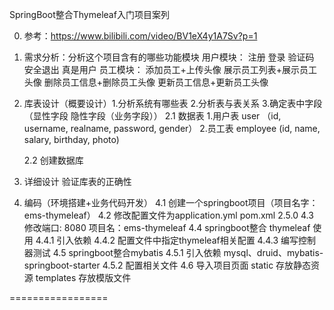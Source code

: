 SpringBoot整合Thymeleaf入门项目案列

0. 参考：https://www.bilibili.com/video/BV1eX4y1A7Sv?p=1

1. 需求分析：分析这个项目含有的哪些功能模块
		用户模块：
			注册
			登录
			验证码
			安全退出
			真是用户
		员工模块：
			添加员工+上传头像
			展示员工列表+展示员工头像
			删除员工信息+删除员工头像
			更新员工信息+更新员工头像

2. 库表设计（概要设计）1.分析系统有哪些表 2.分析表与表关系 3.确定表中字段（显性字段 隐性字段（业务字段））
	2.1 数据表
		1.用户表 user
			（id, username, realname, password, gender）
		2.员工表 employee
			(id, name, salary, birthday, photo)
	
	2.2 创建数据库

3. 详细设计
		验证库表的正确性
		
4. 编码（环境搭建+业务代码开发）
	4.1 创建一个springboot项目（项目名字：ems-thymeleaf）
	4.2 修改配置文件为application.yml pom.xml 2.5.0
	4.3 修改端口: 8080 项目名：ems-thymeleaf
	4.4 springboot整合 thymeleaf 使用
		4.4.1 引入依赖
		4.4.2 配置文件中指定thymeleaf相关配置
		4.4.3 编写控制器测试
	4.5 springboot整合mybatis
		4.5.1 引入依赖
			mysql、druid、mybatis-springboot-starter
		4.5.2 配置相关文件
	4.6 导入项目页面
		static 存放静态资源
		templates 存放模版文件
		
=================
